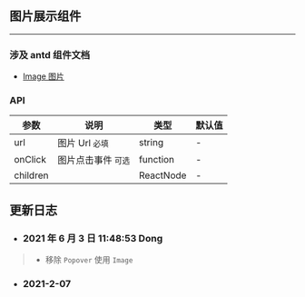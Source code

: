 ## 图片展示组件

---

### 涉及 antd 组件文档

- [Image 图片](https://ant.design/components/image-cn/)

### API

| 参数     | 说明                | 类型      | 默认值 |
| -------- | ------------------- | --------- | ------ |
| url      | 图片 Url `必填`     | string    | -      |
| onClick  | 图片点击事件 `可选` | function  | -      |
| children |                     | ReactNode | -      |

## 更新日志

- ### 2021 年 6 月 3 日 11:48:53 Dong

> - 移除 `Popover` 使用 `Image`

- ### 2021-2-07
